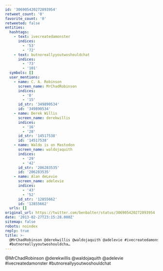 ```yaml
---
id: '306905420272893954'
retweet_count: '0'
favorite_count: '0'
retweeted: false
entities:
  hashtags:
    - text: ivecreatedamonster
      indices:
        - '53'
        - '72'
    - text: butnoreallyyoutwoshouldchat
      indices:
        - '73'
        - '101'
  symbols: []
  user_mentions:
    - name: C. A. Robinson
      screen_name: MrChadRobinson
      indices:
        - '0'
        - '15'
      id_str: '349890534'
      id: '349890534'
    - name: Derek Willis
      screen_name: derekwillis
      indices:
        - '16'
        - '28'
      id_str: '14517538'
      id: '14517538'
    - name: Waldo is on Mastodon
      screen_name: waldojaquith
      indices:
        - '29'
        - '42'
      id_str: '206283535'
      id: '206283535'
    - name: Alan deLevie
      screen_name: adelevie
      indices:
        - '43'
        - '52'
      id_str: '12855662'
      id: '12855662'
  urls: []
original_url: https://twitter.com/benbalter/status/306905420272893954
date: '2013-02-27T23:15:28.000Z'
sitemap: false
robots: noindex
reply: true
title: >-
  @MrChadRobinson @derekwillis @waldojaquith @adelevie #ivecreatedamonster
  #butnoreallyyoutwoshouldcha…
---
```


@MrChadRobinson @derekwillis @waldojaquith @adelevie #ivecreatedamonster #butnoreallyyoutwoshouldchat